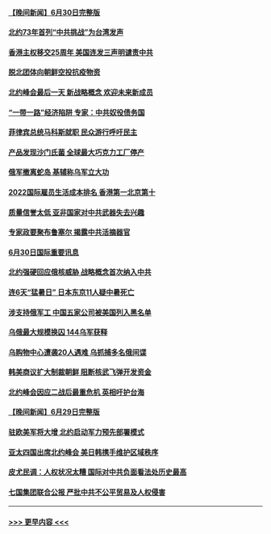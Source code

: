 #### [【晚间新闻】6月30日完整版](../pages/prog202/a103469054.md?t=07011801) 
#### [北约73年首列“中共挑战”为台湾发声](../pages/prog202/a103469095.md?t=07011801) 
#### [香港主权移交25周年 美国连发三声明谴责中共](../pages/prog202/a103469052.md?t=07011801) 
#### [脱北团体向朝鲜空投抗疫物资](../pages/prog202/a103468867.md?t=07011801) 
#### [北约峰会最后一天 新战略概念 欢迎未来新成员](../pages/prog202/a103468877.md?t=07011801) 
#### [“一带一路”经济陷阱 专家：中共奴役债务国](../pages/prog202/a103468865.md?t=07011801) 
#### [菲律宾总统马科斯就职 民众游行呼吁民主](../pages/prog202/a103468863.md?t=07011801) 
#### [产品发现沙门氏菌 全球最大巧克力工厂停产](../pages/prog202/a103468737.md?t=07011801) 
#### [俄军撤离蛇岛 基辅称乌军立大功](../pages/prog202/a103468727.md?t=07011801) 
#### [2022国际雇员生活成本排名 香港第一北京第十](../pages/prog202/a103468597.md?t=07011801) 
#### [质量信誉太低 亚非国家对中共武器失去兴趣](../pages/prog202/a103468601.md?t=07011801) 
#### [专家政要聚布鲁塞尔 揭露中共活摘器官](../pages/prog202/a103468570.md?t=07011801) 
#### [6月30日国际重要讯息](../pages/prog202/a103468563.md?t=07011801) 
#### [北约强硬回应俄核威胁 战略概念首次纳入中共](../pages/prog202/a103468586.md?t=07011801) 
#### [连6天“猛暑日” 日本东京11人疑中暑死亡](../pages/prog202/a103468467.md?t=07011801) 
#### [涉支持俄军工 中国五家公司被美国列入黑名单](../pages/prog202/a103468264.md?t=07011801) 
#### [乌俄最大规模换囚 144乌军获释](../pages/prog202/a103468199.md?t=07011801) 
#### [乌购物中心遭袭20人遇难 乌抓捕多名俄间谍](../pages/prog202/a103468136.md?t=07011801) 
#### [韩美商议扩大制裁朝鲜 阻断核武飞弹开发资金](../pages/prog202/a103468187.md?t=07011801) 
#### [北约峰会因应二战后最重危机 英相吁护台海](../pages/prog202/a103468138.md?t=07011801) 
#### [【晚间新闻】6月29日完整版](../pages/prog202/a103468118.md?t=07011801) 
#### [驻欧美军将大增 北约启动军力预先部署模式](../pages/prog202/a103468046.md?t=07011801) 
#### [亚太四国出席北约峰会 美日韩携手维护区域秩序](../pages/prog202/a103468048.md?t=07011801) 
#### [皮尤民调：人权状况太糟 国际对中共负面看法处历史最高](../pages/prog202/a103468011.md?t=07011801) 
#### [七国集团联合公报 严批中共不公平贸易及人权侵害](../pages/prog202/a103467954.md?t=07011801) 

----
#### [ >>> 更早内容 <<< ](../indexes/prog202-earlier.md)
